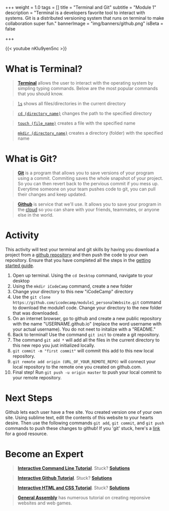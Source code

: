 +++
weight = 1.0
tags = []
title = "Terminal and Git"
subtitle = "Module 1"
description = "Terminal is a developers favorite tool to interact with systems. Git is a distributed versioning system that runs on terminal to make collaboration super fun."
bannerImage = "img/banners/github.png"
isBeta = false

+++


{{< youtube nKIu9yen5nc >}}

# What is Terminal?
> [__Terminal__](https://askubuntu.com/questions/38162/what-is-a-terminal-and-how-do-i-open-and-use-it)
> allows the user to interact with the operating system by simpling typing commands. Below are the most popular commands that you should know.

> [`ls`](http://www.tutorialspoint.com/unix_commands/ls.htm) shows all files/directories in the current directory

> [`cd (directory_name)`](http://www.tutorialspoint.com/unix_commands/cd.htm) changes the path to the specified directory

> [`touch (file_name)`](http://www.linfo.org/touch.html) creates a file with the specified name

> [`mkdir (directory_name)`](http://www.tutorialspoint.com/unix_commands/mkdir.htm) creates a directory (folder) with the specified name


# What is Git?
> [__Git__](https://www.atlassian.com/git/tutorials/what-is-git) is a program that allows you to save versions of your program using a commit. Commiting saves the whole snapshot of your project. So you can then revert back to the pervious commit if you mess up. Everytime someone on your team pushes code to git, you can pull their changes and keep updated.

> [__Github__](https://github.com/about) is service that we'll use. It allows you to save your program in the [cloud](http://www.pcmag.com/article2/0,2817,2372163,00.asp) so you can share with your friends, teammates, or anyone else in the world.


# Activity
This activity will test your terminal and git skills by having you download a project from a [github repository](https://www.sbf5.com/~cduan/technical/git/git-1.shtml) and then push the code to your own repository. Ensure that you have completed all the steps in the [getting started guide](http://localhost:1313/lessons/0-introduction/). 

1. Open up terminal. Using the `cd Desktop` command, navigate to your desktop 
2. Using the `mkdir iCodeCamp` command, create a new folder
3. Change your directory to this new "iCodeCamp" directory
4. Use the `git clone https://github.com/icodecamp/module1_personalWebsite.git` command to download the module1 code. Change your directory to the new folder that was downloaded.
5. On an internet browser, go to github and create a new public repository with the name "USERNAME.github.io" (replace the word username with your actual username). You do not neet to initalize with a "README."
6. Back to terminal! Use the command `git init` to create a git repository.
7. The command `git add *` will add all the files in the current directory to this new repo you just initialized locally. 
8. `git commit -m "first commit"` will commit this add to this new local repository. 
9. `git remote add origin (URL_OF_YOUR_REMOTE_REPO)` will connect your local repository to the remote one you created on github.com.
10. Final step! Run `git push -u origin master` to push your local commit to your remote repository. 

# Next Steps
Github lets each user have a free site. You created version one of your own site. Using sublime text, edit the contents of this website to your hearts desire. Then use the following commands `git add`, `git commit`, and `git push` commands to push these changes to github! If you 'git' stuck, here's a [link](https://git-scm.com/docs/gittutorial) for a good resource.

# Become an Expert
> [__Interactive Command Line Tutorial__](https://www.codecademy.com/learn/learn-the-command-line). Stuck? [__Solutions__](https://www.youtube.com/watch?v=iDbwYI4qntw)

> [__Interactive Github Tutorial__](https://www.codecademy.com/learn/learn-git). Stuck? [__Solutions__](https://www.youtube.com/watch?v=TlsLj0jE8e0)

> [__Interactive HTML and CSS Tutorial__](https://www.codecademy.com/learn/learn-html-css). Stuck? [__Solutions__](https://www.youtube.com/playlist?list=PLNEKkZrJ3NV8EdSA2vcdiU5udHVVbBve0)

> [__General Assembly__](https://dash.generalassemb.ly/) has numerous tutorial on creating reponsive websites and web games. 

































